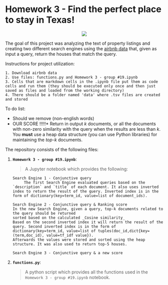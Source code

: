 # Homework 3 - Find the perfect place to stay in Texas!

<p align="center">
<img src="https://encrypted-tbn0.gstatic.com/images?q=tbn:ANd9GcQaaU_U07OhDmVBWK8ezLMYxzp1SbzuL1rCVvACQYPKub6mvTGc">
</p>


The goal of this project was analyzing the text of property listings and creating two different search engines using the [airbnb data](https://www.kaggle.com/PromptCloudHQ/airbnb-property-data-from-texas) that, given as input a query, return the houses that match the query. 



Instructions for project utilization:

	1. Download airbnb data
 	2. Use files: functions.py and Homework 3 - group #19.ipynb
 	3. Cells that are markdown cells in the .ipynb file put them as code cells and run them (they should be executed only once and then just saved as files and loaded from the working directory)
 	4. There should be a folder named 'data' where .tsv files are created and stored

To do list:
  * Should we remove (non-english words)
  * OUR SCORE 
 !!!!!* Return in output *k* documents, or all the documents with non-zero similarity with the query when the results are less than _k_. You __must__ use a heap data structure (you can use Python libraries) for maintaining the *top-k* documents.

 
 
The repository consists of the following files:
1. __`Homework 3 - group #19.ipynb`__: 
     > A Jupyter notebook which provides the following: 
	
       Search Engine 1 - Conjunctive query
    	    The first Search Engine evaluated queries based on the `description` and `title` of each document. It also uses inverted index to return the result of the query. Inverted index is in the form of dictionary(key=term_id, value=list of document_ids). 
 
       Search Engine 2 - Conjunctive query & Ranking score
	   In the new Search Engine, given a query, top-k documents related to the query should be returned 
	   sorted based on the calculated _Cosine similarity_  
	   Based on the second inverted index it will return the result of the query. Second inverted index is in the form of		            dictionary(key=term_id, value=list of tuples(doc_id,dict{key=(term,doc_id), value=tf_idf value}). 
	   Afterwards the values were stored and sorted using the heap structure. It was also used to return top-5 houses.
	   
       Search Engine 3 - Conjunctive query & a new score
			
2. __`functions.py`__:
      > A python script which provides all the functions used in the `Homework 3 - group #19.ipynb` notebook. 

 


 
 
 
